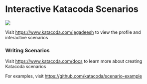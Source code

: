 # Interactive Katacoda Scenarios

[![](http://shields.katacoda.com/katacoda/jegadeesh/count.svg)](https://www.katacoda.com/jegadeesh "Get your profile on Katacoda.com")

Visit https://www.katacoda.com/jegadeesh to view the profile and interactive scenarios

### Writing Scenarios
Visit https://www.katacoda.com/docs to learn more about creating Katacoda scenarios

For examples, visit https://github.com/katacoda/scenario-example
